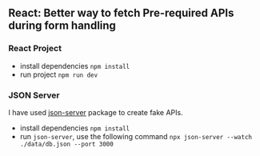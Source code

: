 ## React: Better way to fetch Pre-required APIs during form handling

### React Project

- install dependencies `npm install`
- run project `npm run dev`

### JSON Server

I have used [json-server](https://www.npmjs.com/package/json-server) package to create fake APIs.

- install dependencies `npm install`
- run `json-server`, use the following command `npx json-server --watch ./data/db.json --port 3000`
